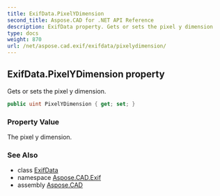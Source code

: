 ```yaml
---
title: ExifData.PixelYDimension
second_title: Aspose.CAD for .NET API Reference
description: ExifData property. Gets or sets the pixel y dimension
type: docs
weight: 870
url: /net/aspose.cad.exif/exifdata/pixelydimension/
---
```

## ExifData.PixelYDimension property

Gets or sets the pixel y dimension.

```csharp
public uint PixelYDimension { get; set; }
```

### Property Value

The pixel y dimension.

### See Also

* class [ExifData](../)
* namespace [Aspose.CAD.Exif](../../exifdata/)
* assembly [Aspose.CAD](../../../)


